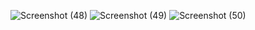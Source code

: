 ![Screenshot (48)](https://github.com/neerajpandit/Ricoz_assignment/assets/106172268/0a5906d7-40d7-4330-85a4-534ba8a46f39)
![Screenshot (49)](https://github.com/neerajpandit/Ricoz_assignment/assets/106172268/066111bb-4d99-44e7-a435-f73b559ad7f0)
![Screenshot (50)](https://github.com/neerajpandit/Ricoz_assignment/assets/106172268/a05c58d1-8907-4eb7-90e0-864d5ac01e3e)
